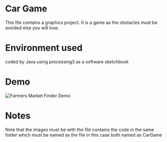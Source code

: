 # Car Game
This file contains a graphics project.
It is a game as the obstacles must be avoided else you will lose.

# Environment used
coded by Java using processing3 as a software sketchbook

# Demo
![Farmers Market Finder Demo](Demo.gif)

# Notes
Note that the images must be with the file contains the code in the same folder which must be named as the file in this case both named as CarGame
